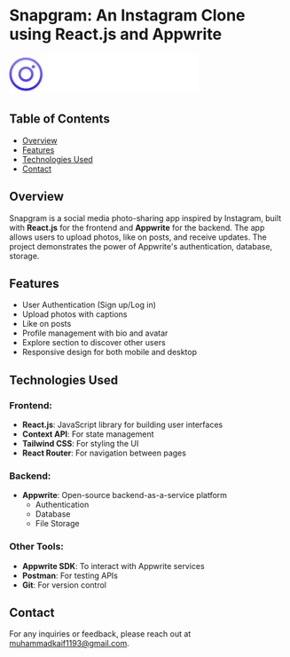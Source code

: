 # Snapgram: An Instagram Clone using React.js and Appwrite

![Snapgram Logo](public/assets/images/logo.svg)

## Table of Contents

- [Overview](#overview)
- [Features](#features)
- [Technologies Used](#technologies-used)
- [Contact](#contact)

## Overview

Snapgram is a social media photo-sharing app inspired by Instagram, built with **React.js** for the frontend and **Appwrite** for the backend. The app allows users to upload photos, like on posts, and receive updates. The project demonstrates the power of Appwrite's authentication, database, storage.

## Features

- User Authentication (Sign up/Log in)
- Upload photos with captions
- Like on posts
- Profile management with bio and avatar
- Explore section to discover other users
- Responsive design for both mobile and desktop

## Technologies Used

### Frontend:

- **React.js**: JavaScript library for building user interfaces
- **Context API**: For state management
- **Tailwind CSS**: For styling the UI
- **React Router**: For navigation between pages

### Backend:

- **Appwrite**: Open-source backend-as-a-service platform
  - Authentication
  - Database
  - File Storage

### Other Tools:

- **Appwrite SDK**: To interact with Appwrite services
- **Postman**: For testing APIs
- **Git**: For version control

## Contact

For any inquiries or feedback, please reach out at [muhammadkaif1193@gmail.com](mailto:muhammadkaif1193@gmail.com).
